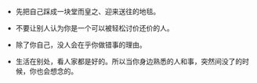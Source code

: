 - 先把自己踩成一块堂而皇之、迎来送往的地毯。

- 不要让别人认为你是一个可以被轻松讨价还价的人。

- 除了你自己，没人会在乎你做错事的理由。

- 生活在别处，看人家都是好的。所以当你身边熟悉的人和事，突然间没了的时候，你也会想念的。



